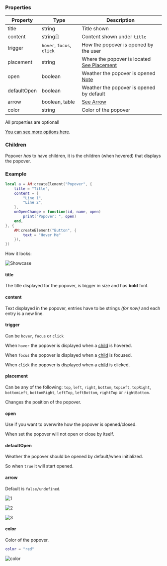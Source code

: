 ### Properties
| Property       | Type                            | Description                                               |
|-               |-                                |-                                                          |
| title          | string                          | Title shown                                               |
| content        | string[]                        | Content shown under `title`                               |
| trigger        | `hover`, `focus`, `click`       | How the popover is opened by the user                     |
| placement      | string                          | Where the popover is located  [See Placement](#placement) |
| open           | boolean                         | Weather the popover is opened  [Note](#open)              |
| defaultOpen    | boolean                         | Weather the popover is opened by default                  |
| arrow          | boolean, table                  | [See Arrow](#arrow)                                       |
| color          | string                          | Color of the popover                                      |
All properties are optional!<p/>
[You can see more options here](https://ant.design/components/tooltip#api).

### Children
Popover _has_ to have children, it is the children (when hovered) that displays the popover.

### Example
```lua
local a = AM:createElement("Popover", {
    title = "Title",
    content = {
        "Line 1",
        "Line 2",
    },
    onOpenChange = function(id, name, open)
        print("Popover: ", open)
    end,
}, {
    AM:createElement("Button", {
        text = "Hover Me"
    }),
})
```
How it looks:<p/>
![Showcase](https://i.imgur.com/p1vgZax.png)

#### title
The title displayed for the popover, is bigger in size and has __bold__ font.

#### content
Text displayed in the popover, entries have to be strings _(for now)_ and each entry is a new line.

#### trigger
Can be `hover`, `focus` or `click`<p/>
When `hover` the popover is displayed when a [child](#children) is hovered.<p/>
When `focus` the popover is displayed when a [child](#children) is focused.<p/>
When `click` the popover is displayed when a [child](#children) is clicked.<p/>

#### placement
Can be any of the following: `top`, `left`, `right`, `bottom`, `topLeft`, `topRight`, `bottomLeft`, `bottomRight`, `leftTop`, `leftBottom`, `rightTop` or `rightBottom`.<p/>
Changes the position of the popover.

#### open
Use if you want to overwrite how the popover is opened/closed.<p/>
When set the popover will not open or close by itself.

#### defaultOpen
Weather the popover should be opened by default/when initialized.<p/>
So when `true` it will start opened.

#### arrow
Default is `false/undefined`.<p/>
![1](https://i.imgur.com/4A8Gvdi.png)<p/>
![2](https://i.imgur.com/mOirsbP.png)<p/>
![3](https://i.imgur.com/j3uv2hV.png)

#### color
Color of the popover.<p/>
```lua
color = "red"
```
![color](https://i.imgur.com/zW6mIzm.png)
